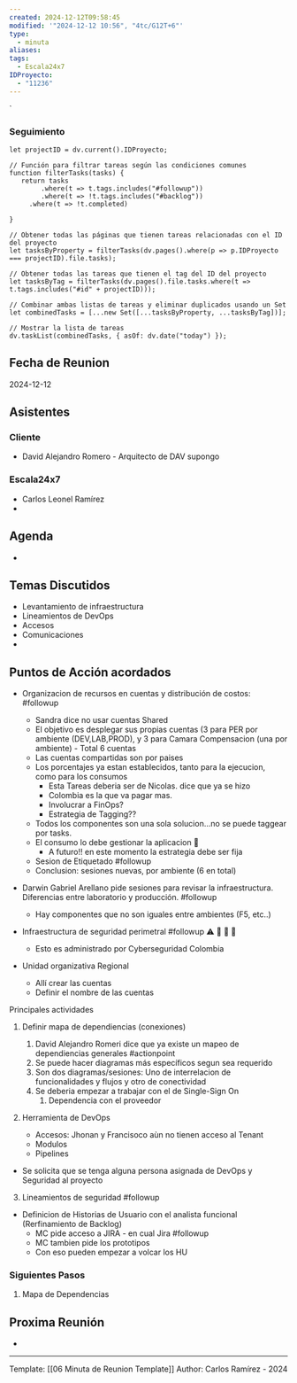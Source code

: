 ```yaml
---
created: 2024-12-12T09:58:45
modified: '"2024-12-12 10:56", "4tc/G12T+6"'
type:
  - minuta
aliases: 
tags:
  - Escala24x7
IDProyecto:
  - "11236"
---
```


`

### Seguimiento

```dataviewjs
let projectID = dv.current().IDProyecto;

// Función para filtrar tareas según las condiciones comunes
function filterTasks(tasks) {
   return tasks
        .where(t => t.tags.includes("#followup"))
        .where(t => !t.tags.includes("#backlog"))
     .where(t => !t.completed)
        
}

// Obtener todas las páginas que tienen tareas relacionadas con el ID del proyecto
let tasksByProperty = filterTasks(dv.pages().where(p => p.IDProyecto === projectID).file.tasks);

// Obtener todas las tareas que tienen el tag del ID del proyecto
let tasksByTag = filterTasks(dv.pages().file.tasks.where(t => t.tags.includes("#id" + projectID)));

// Combinar ambas listas de tareas y eliminar duplicados usando un Set
let combinedTasks = [...new Set([...tasksByProperty, ...tasksByTag])];

// Mostrar la lista de tareas
dv.taskList(combinedTasks, { asOf: dv.date("today") });
 ```
## Fecha de Reunion
2024-12-12

## Asistentes

### Cliente
* David Alejandro Romero - Arquitecto de DAV supongo
### Escala24x7
- Carlos Leonel Ramírez
-  

## Agenda
* 
## Temas Discutidos
* Levantamiento de infraestructura
* Lineamientos de DevOps
* Accesos
* Comunicaciones
* 

## Puntos de Acción acordados
- Organizacion de recursos en cuentas y distribución de costos: #followup
	- Sandra dice no usar cuentas Shared
	- El objetivo es desplegar sus propias cuentas (3 para PER por ambiente (DEV,LAB,PROD), y 3 para Camara Compensacion (una por ambiente) - Total 6 cuentas
	- Las cuentas compartidas son por paises
	- Los porcentajes ya estan establecidos, tanto para la ejecucion, como para los consumos
		- Esta Tareas deberia ser de Nicolas. dice que ya se hizo
		- Colombia es la que va pagar mas.
		- Involucrar a FinOps?
		- Estrategia de Tagging??
	- Todos los componentes son una sola solucion...no se puede taggear por tasks.
	- El consumo lo debe gestionar la aplicacion 🚩
		- A futuro!! en este momento la estrategia debe ser fija
	- Sesion de Etiquetado #followup
	- Conclusion: sesiones nuevas, por ambiente (6 en total)
- Darwin Gabriel Arellano pide sesiones para revisar la infraestructura. Diferencias entre laboratorio y producción. #followup
	- Hay componentes que no son iguales entre ambientes (F5, etc..)
- Infraestructura de seguridad perimetral #followup ⚠ 🔺 🚩 🚩
	- Esto es administrado por Cyberseguridad Colombia


- Unidad organizativa Regional
	- Allí crear las cuentas
	- Definir el nombre de las cuentas

Principales actividades
1.  Definir mapa de dependiencias (conexiones)
	1. David Alejandro Romeri dice que ya existe un mapeo de dependiencias generales #actionpoint
	2. Se puede hacer diagramas más específicos segun sea requerido
	3. Son dos diagramas/sesiones: Uno de interrelacion de funcionalidades y flujos y otro de conectividad
	4. Se deberia empezar a trabajar con el de Single-Sign On
		1. Dependencia con el proveedor 

2. Herramienta de DevOps
	- Accesos: Jhonan y Francisoco aùn no tienen acceso al Tenant
	- Modulos
	- Pipelines
- Se solicita que se tenga alguna persona asignada de DevOps y Seguridad al proyecto

3. Lineamientos de seguridad #followup

- Definicion de Historias de Usuario con el analista funcional (Rerfinamiento de Backlog)
	- MC pide acceso a JIRA - en cual Jira #followup
	- MC tambien pide los prototipos
	- Con eso pueden empezar a volcar los HU


### Siguientes Pasos
1. Mapa de Dependencias
























## Proxima Reunión
*   

---
Template: [[06 Minuta de Reunion Template]]
Author: Carlos Ramírez - 2024
